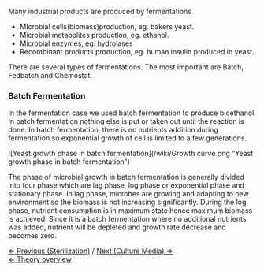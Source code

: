Many industrial products are produced by fermentations

-   MIcrobial cells(biomass)production, eg. bakers yeast.
-   Microbial metabolites production, eg. ethanol.
-   Microbial enzymes, eg. hydrolases
-   Recombinant products production, eg. human insulin produced in
    yeast.

There are several types of fermentations. The most important are Batch,
Fedbatch and Chemostat.

### Batch Fermentation

In the fermentation case we used batch fermentation to produce
bioethanol. In batch fermentation nothing else is put or taken out until
the reaction is done. In batch fermentation, there is no nutrients
addition during fermentation so exponential growth of cell is limited to
a few generations.

![Yeast growth phase in batch
fermentation](/wiki/Growth curve.png "Yeast growth phase in batch fermentation")

The phase of microbial growth in batch fermentation is generally divided
into four phase which are lag phase, log phase or exponential phase and
stationary phase. In lag phase, microbes are growing and adapting to new
environment so the biomass is not increasing significantly. During the
log phase, nutrient consumption is in maximum state hence maximum
biomass is achieved. Since it is a batch fermentation where no
additional nutrients was added, nutrient will be depleted and growth
rate decrease and becomes zero.

[⇐ Previous (Sterilization)](/wiki/Sterilization "wikilink") / [Next (Culture
Media) ⇒](/wiki/Culture_Media "wikilink")\
 [⇐ Theory overview](/wiki/Fermentation_Case "wikilink")

